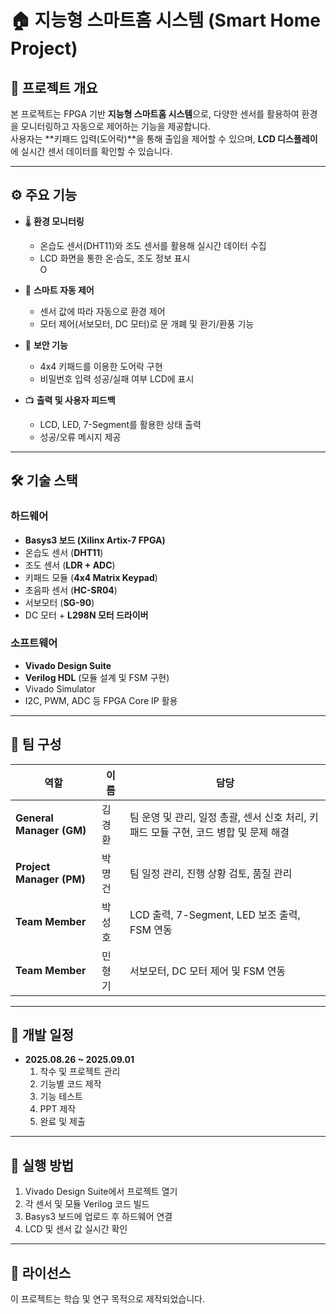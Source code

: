 # 🏠 지능형 스마트홈 시스템 (Smart Home Project)

## 📌 프로젝트 개요
본 프로젝트는 FPGA 기반 **지능형 스마트홈 시스템**으로, 다양한 센서를 활용하여 환경을 모니터링하고 자동으로 제어하는 기능을 제공합니다.  
사용자는 **키패드 입력(도어락)**을 통해 출입을 제어할 수 있으며, **LCD 디스플레이**에 실시간 센서 데이터를 확인할 수 있습니다.

---

## ⚙️ 주요 기능
- 🌡 **환경 모니터링**  
  - 온습도 센서(DHT11)와 조도 센서를 활용해 실시간 데이터 수집  
  - LCD 화면을 통한 온·습도, 조도 정보 표시  
O
- 🤖 **스마트 자동 제어**  
  - 센서 값에 따라 자동으로 환경 제어  
  - 모터 제어(서보모터, DC 모터)로 문 개폐 및 환기/환풍 기능  

- 🔐 **보안 기능**  
  - 4x4 키패드를 이용한 도어락 구현  
  - 비밀번호 입력 성공/실패 여부 LCD에 표시  

- 📺 **출력 및 사용자 피드백**  
  - LCD, LED, 7-Segment를 활용한 상태 출력  
  - 성공/오류 메시지 제공  

---

## 🛠 기술 스택
### 하드웨어
- **Basys3 보드 (Xilinx Artix-7 FPGA)**
- 온습도 센서 (**DHT11**)  
- 조도 센서 (**LDR + ADC**)  
- 키패드 모듈 (**4x4 Matrix Keypad**)  
- 초음파 센서 (**HC-SR04**)  
- 서보모터 (**SG-90**)  
- DC 모터 + **L298N 모터 드라이버**  

### 소프트웨어
- **Vivado Design Suite**
- **Verilog HDL** (모듈 설계 및 FSM 구현)
- Vivado Simulator
- I2C, PWM, ADC 등 FPGA Core IP 활용  

---

## 👥 팀 구성
| 역할 | 이름 | 담당 |
|------|------|------|
| **General Manager (GM)** | 김경환 | 팀 운영 및 관리, 일정 총괄, 센서 신호 처리, 키패드 모듈 구현, 코드 병합 및 문제 해결 |
| **Project Manager (PM)** | 박명건 | 팀 일정 관리, 진행 상황 검토, 품질 관리 |
| **Team Member** | 박성호 | LCD 출력, 7-Segment, LED 보조 출력, FSM 연동 |
| **Team Member** | 민형기 | 서보모터, DC 모터 제어 및 FSM 연동 |

---

## 📅 개발 일정
- **2025.08.26 ~ 2025.09.01**
  1. 착수 및 프로젝트 관리  
  2. 기능별 코드 제작  
  3. 기능 테스트  
  4. PPT 제작  
  5. 완료 및 제출  

---

## 🚀 실행 방법
1. Vivado Design Suite에서 프로젝트 열기  
2. 각 센서 및 모듈 Verilog 코드 빌드  
3. Basys3 보드에 업로드 후 하드웨어 연결  
4. LCD 및 센서 값 실시간 확인  

---

## 📄 라이선스
이 프로젝트는 학습 및 연구 목적으로 제작되었습니다.  
